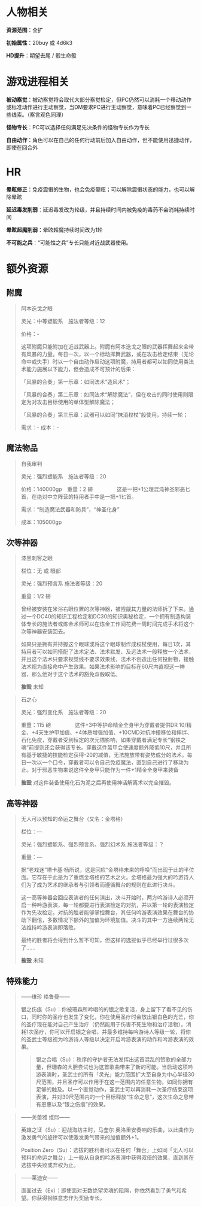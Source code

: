 # 人物相关

**资源范围**：全扩

**初始属性**：20buy 或 4d6k3

**HD提升**：期望去尾 / 骰生命骰

# 游戏进程相关

**被动察觉**：被动察觉将会取代大部分察觉检定，但PC仍然可以消耗一个移动动作或标准动作进行主动察觉，当DM要求PC进行主动察觉，意味着PC已经察觉到一些线索。（察言观色同理）

**怪物专长**：PC可以选择任何满足先决条件的怪物专长作为专长

**自由动作**：角色可以在自己的任何行动前后加入自由动作，但不能使用迅捷动作，即使在回合外

# HR

**晕眩修正**：免疫震慑的生物，也会免疫晕眩；可以解除震慑状态的能力，也可以解除晕眩

**延迟毒发削弱**：延迟毒发改为轮级，并且持续时间内被免疫的毒药不会消耗持续时间

**晕眩超魔削弱**：晕眩超魔持续时间改为1轮

**不可能之兵**：“可能性之兵”专长只能对近战武器使用。

# 额外资源

## 附魔

> 阿本迭戈之眼
>
> 灵光：中等塑能系　施法者等级：12
>
> 价格：-
>
> 
>
> 这项附魔只能附加在近战武器上。附魔有阿本迭戈之眼的武器挥舞起来会带有风暴的力量。每日一次，以一个标动挥舞武器，或在攻击检定结束（无论命中或失手）时以一个自由动作启动这项附魔，持用者都可以如同使用类法术能力施展以下能力，但会造成不可预计的后果：
>
> 「风暴的合奏」第一乐章：如同法术“造风术”；
>
> 「风暴的合奏」第二乐章：如同法术“解除魔法”，但在攻击的同时使用则限定为对攻击目标使用的单体型解除魔法；
>
> 「风暴的合奏」第三乐章：武器可以如同“抹消权杖”般使用，持续一轮；
>
> 
>
> 需求：-
> 成本：-

## 魔法物品

> 自我审判
>
> 灵光：强烈塑能系　施法者等级：20
>
> 价格：140000gp　重量：2 磅
> 　　
> 　　这是一把+1公理混沌神圣邪恶匕首，在绝对中立阵营的持用者手中是一把+1匕首。
>
> 需求：“制造魔法武器和防具”，“神圣化身”
>
> 成本：105000gp

## 次等神器

> 漆黑刺客之眼
>
> 栏位：无 或 眼部
>
> 灵光：强烈预言系	施法者等级：20
>
> 重量：1/2 磅
>
>
> 曾经被安装在米浴右眼位置的次等神器，被觊觎其力量的法师拆了下来。通过一个DC40的知识工程检定和DC30的知识奥秘检定，一个拥有制造构装体专长的施法者或炼金术师可以在炼金工作间花费一周时间完成手术将这个次等神器安装回去。
>
> 如果只是拥有并持握这个眼球或将这个眼球制作成权杖使用，每日1次，其持用者可以如同搭配了法术定法、法术默发、及远法术一般释放一个法术，并且这个法术只要求视觉线不要求效果线，法术不创造出任何投射物，接触法术视为直接命中产生效果。如果法术影响的目标在60尺内直视这一神器，那么他对于这个法术的豁免双骰取低。
>
> **摧毁**  未知

> 石之心
>
> 灵光：强烈变化系　施法者等级：20
>
> 重量：115 磅
> 　　
> 　　这件+3中等护命精金全身甲为穿戴者提供DR 10/精金、+4天生护甲加值、+4体质增强加值、+10CMD对抗冲撞移位和摔绊、石化免疫，穿戴者受到恒定的次元锚影响，如果穿戴者满足专长“钢铁之魂”前提则还会获得该专长。穿戴这件盔甲会使速度额外降低10尺，并且所有基于敏捷的技能检定获得-20的减值，无法施放带有姿势成分的法术。每日一次以一个口令，穿戴者可以令自己免疫魔法，直到自己进行了移动为止。对于邪恶生物来说这件全身甲只能作为一件+1精金全身甲来装备
>
> **摧毁** 对这件装备使用化石为泥之后再使用神话解离术以完全摧毁。

## 高等神器

> 无人可以预知的命运之舞台（又名：金塔格）
>
> 栏位：—
>
> 灵光：强烈塑能系、强烈预言系、强烈幻术系	施法者等级：？
>
> 重量：—
> 	
>
> 据“老戏迷”塔卡基·杨所说，这是回应“金塔格未来的呼唤”而出现于此的半位面。它存在于此是为了重燃金塔格的艺术之火。金塔格最为强大的吟游诗人们为了成为艺术的继承者与引领者而遵循舞台的规则在此进行决斗。
>
> 这一高等神器会回应表演者的任何演出，决斗开始时，两方吟游诗人必须开启一种吟游表演，每一轮都要进行表演检定的对抗，并以第一轮的表演检定作为先攻检定。对抗的胜者能够掌控舞台，其任何吟游表演效果在舞台的协助下翻倍，多数情况下额外的加值为环境加值。决斗的其中一方连续两轮无法维持吟游表演即落败。
>
> 最终的胜者将会得到什么暂不可知，但这样的选拔似乎已经举行过很多次了……
>
> **摧毁**  未知

## 特殊能力

> ——维珍 格鲁曼——
>
> 银之伤痕（Su）：你被珊森所吟唱的的银之歌复活，身上留下了看不见的伤口，同时你的圣疗也发生了变化，你在使用圣疗时会放出银白色的光芒，你的圣疗现在能对自己产生治疗（仍然能用于伤害不死生物和治疗活物）。消耗1次圣疗，你可以开启银之合唱，并最多维持每吟游诗人等级一轮，将你的圣武士等级视为吟游诗人等级以决定开启吟游表演的动作和吟游表演的效果。
>
> > 银之合唱（Su）：秩序的守护者无法发挥出这首混乱的赞歌的全部力量，但珊森的大胆尝试也为这首歌曲带来了新的可能。当启动这项吟游表演时，圣武士的所有「灵光」能力范围扩大至自身为中心半径30尺范围，并且圣疗可以作用于在这一范围内的任意生物，如同你拥有足够的触及。以一个直觉动作，圣武士可以再消耗一次圣疗结束这项表演，并对30尺范围内的一个目标释放“生命之息”，这次生命之息带有恩惠以及“银之伤痕”的效果。
>>
> 
>

> ——芙蕾雅 维熙——
>
> 英雄之证（Su）：迎战海坊主时，马奎尔 奥洛里安奏响的乐曲，以此曲作为激发勇气的旋律可以使激发勇气带来的加值额外+1。
>
> 
>
> Position Zero（Su）：选拔的胜利者可以在任何「舞台」上如同「无人可以预料的命运之舞台」上一般从自身的吟游表演中获得双倍的效果，直到其在选拔中失败或弃权为止。

> ——莱迪安——
>
> 直面过去（Ex）：即使面对无数绝望灵魂的阻隔，你依然看到了勇气和希望。你获得钢铁意志作为奖励专长。

